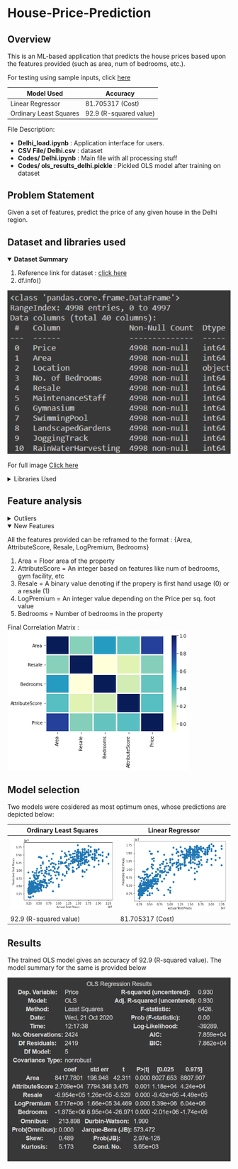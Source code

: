 # House-Price-Prediction
[]()

## Overview
This is an ML-based application that predicts the house prices based upon the features provided (such as area, num of bedrooms, etc.).

For testing using sample inputs, click [here](https://github.com/Shubhamag12/House-Price-Prediction/blob/main/Delhi_load.ipynb)

Model Used | Accuracy
------------ | -------------
Linear Regressor | 81.705317 (Cost)
Ordinary Least Squares | 92.9 (R-squared value)

File Description:
- **Delhi_load.ipynb** : Application interface for users.
- **CSV File/ Delhi.csv** : dataset
- **Codes/ Delhi.ipynb** : Main file with all processing stuff
- **Codes/ ols_results_delhi.pickle** : Pickled OLS model after training on dataset

## Problem Statement
Given a set of features, predict the price of any given house in the Delhi region.

## Dataset and libraries used

<details open>
  <summary><b>Dataset Summary</b></summary>
  
  
  1. Reference link for dataset : [click here]()
  2. df.info()
  
  ![Image for dataframe summary](https://github.com/Shubhamag12/House-Price-Prediction/blob/main/Images/Display_image.png)
  
  For full image [Click here](https://github.com/Shubhamag12/House-Price-Prediction/blob/main/Images/Dataframe_infpo.png)
</details>

<details>
  <summary>Libraries Used</summary>
  
  1. [Pandas](https://pandas.pydata.org/)
  2. [Statsmodel](https://www.statsmodels.org/)
  3. [Sklearn](https://scikit-learn.org/)
  4. [Numpy](https://numpy.org/)
  5. [Seaborn](https://seaborn.pydata.org/)
  6. [Matplotlib](https://matplotlib.org/)
  7. [Google.colab](https://colab.research.google.com/)
</details>

## Feature analysis

<details>
  <summary>Outliers</summary>
  
  1. Price
  
  Raw Data
  ![Price_outliers](https://github.com/Shubhamag12/House-Price-Prediction/blob/main/Images/Price_outliers.png)
  Rectified Data
  ![Corrected Price](https://github.com/Shubhamag12/House-Price-Prediction/blob/main/Images/Corrected_Price_outliers.png)
  
  2. Area
  
  Raw Data
  ![Area Outliers](https://github.com/Shubhamag12/House-Price-Prediction/blob/main/Images/Area_outliers.png)
  Rectified Data
  ![Corrected Area](https://github.com/Shubhamag12/House-Price-Prediction/blob/main/Images/Corrected_Area_outliers.png)
  
  3. Price per sq. foot
  
  Raw Data
  ![Price/ Sq. foot Outliers](https://github.com/Shubhamag12/House-Price-Prediction/blob/main/Images/Price-per-area_outliers.png)
  Rectified Data
  ![Corrected Price/ Sq. foot](https://github.com/Shubhamag12/House-Price-Prediction/blob/main/Images/Corrected_Price-per-area_outliers.png)
  
</details>

<details open>
  <summary>New Features</summary>
  
  All the features provided can be reframed to the format : {Area, AttributeScore, Resale, LogPremium, Bedrooms}
  1. Area = <int> Floor area of the property
  2. AttributeScore = <int> An integer based on features like num of bedrooms, gym facility, etc
  3. Resale = <int> A binary value denoting if the propery is first hand usage (0) or a resale (1)
  4. LogPremium = <int> An integer value depending on the Price per sq. foot value
  5. Bedrooms = <int> Number of bedrooms in the property
</details>

Final Correlation Matrix :
![Plot of Correlation Matrix](https://github.com/Shubhamag12/House-Price-Prediction/blob/main/Images/correlation_matrix.png)

## Model selection
Two models were cosidered as most optimum ones, whose predictions are depicted below:

Ordinary Least Squares | Linear Regressor
------------ | -------------
![OLS Plot](https://github.com/Shubhamag12/House-Price-Prediction/blob/main/Images/ols_model_prediction_plots.png) | ![Linear Regression Plot](https://github.com/Shubhamag12/House-Price-Prediction/blob/main/Images/linear_regression_model_prediction.png)
92.9 (R-squared value) | 81.705317 (Cost)


## Results
The trained OLS model gives an accuracy of 92.9 (R-squared value). The model summary for the same is provided below

![OLS Model Summary](https://github.com/Shubhamag12/House-Price-Prediction/blob/main/Images/OLS_model_Summary.png)
